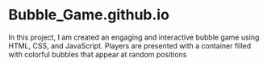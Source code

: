 # Bubble_Game.github.io
In this project, I am created an engaging and interactive bubble game using HTML, CSS, and JavaScript. Players are presented with a container filled with colorful bubbles that appear at random positions
